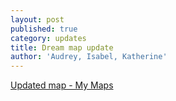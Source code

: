 ```yaml
---
layout: post
published: true
category: updates
title: Dream map update
author: 'Audrey, Isabel, Katherine'
---
```

[Updated map - My Maps](https://www.google.com/maps/d/u/0/edit?mid=146-fNJVT3wxPVIY9D_gkcX0sc-QJx40&usp=sharing)